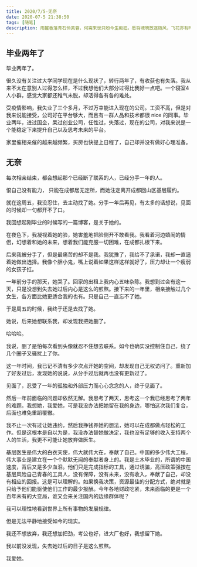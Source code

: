 ```yaml
---
title: 2020/7/5-无奈
date: 2020-07-5 21:38:50
tags: [随笔]
description: 雨摧香落青石怜芙蓉，何需来世只盼今生痴狂。愿将魂魄放逐随风，飞花亦有时相逢。
---
```


## 毕业两年了

毕业两年了。

很久没有关注过大学同学现在是什么现状了，转行两年了，有收获也有失落。我从来不太在意别人过得怎么样，不过我想他们大部分过得比我好一点吧。一个寝室4人小群，感觉大家都还稚气未脱，却活得各有各的难处。

受疫情影响，我失业了三个多月，不过万幸能进入现在的公司。工资不高，但是对我来说能接受，公司好在平台够大，而且有一群人品和技术都很 nice 的同事。毕业两年，进过国企，呆过创业公司，任性过，失落过，现在的公司，对我来说是一个能稳定下来提升自己以及思考未来的平台。

家里催相亲催的越来越频繁，买房也快提上日程了，自己却并没有做好心理准备。

## 无奈

每次相亲结束，都会想起那个已经断了联系的人，已经分手一年的人。

恨自己没有能力， 只能在成都居无定所，而她注定离开成都回山区基层履约。

就在这周五，我没忍住，去主动找了她。分手一年后再见，有太多的话想说，见面的时候却一句都开不了口。

我回想起刚毕业的时候写的一篇博客，是关于她的。

在夜色下，我凝视着她的脸，她害羞地把脸侧开不敢看我。我看着河边嬉闹的情侣，幻想着和她的未来，想着我们能克服一切困难，在成都扎根下来。

后来我被分手了，但是最痛苦的却不是我。我犹豫了，我给不了承诺，我却一直逼着她做出选择。我像个胆小鬼，嘴上说着如果这样这样就好了，压力却让一个瘦弱的女孩子扛。

一年前分手的那天，她哭了。回家的出租上我内心五味杂陈。我想到过会有这一天，只是没想到失去她过后内心是这么的煎熬。接下来的一年里，相亲接触过几个女生，各方面比她更适合我的也有。只是自己一直忘不了她。

于是周五的时候，我终于还是去找了她。

她说，后来她想联系我，却发现我把她删了。

哈哈哈。

我说，删了是怕每次看到头像就忍不住想去联系。如今也确实没控制住自己，绕了几个圈子又骚扰上了你。

这一年时间，我已记不清有多少次点开她的空间，却发现自己无权访问了。重新加了好友过后，发现她的说说，从分手过后就再也没有更新过了。

见面了，忍受了一年的孤独和外部压力而心心念念的人，终于见面了。

然后一年前面临的问题却依然无解。我思考了两天，思考这一个我已经思考了两年的难题。我想她，我爱她，可是我没办法把她留在我的身边，哪怕这次我们复合，后面也难免重蹈覆辙。

我不止一次有过让她违约，然后我挣钱养她的想法，她可以在成都做点轻松的工作。但是这根本是自以为是，我没办法替她做决定，我也没有足够的收入支持两个人的生活，我更不可能让她放弃做医生。

基层医生是伟大的白衣天使，伟大就伟大在，奉献了自己。中国的多少伟大工程，伟大事业是建立在一个个默默无闻的奉献者身上的。我是土木毕业的，所谓的中国速度，背后又是多少血泪。他们只是完成指标的工具，通过诱骗，高压政策强按在基层风险自己青春的工具人，没有保障，没有未来，没有收入，奉献了自己，却没有相应的回报。这是可以理解的。如果换我决策，资源最佳的分配方式，绝对就是只给予他们能驱使他们工作的最少报酬。今年各地财政吃紧，未来面临的更是一个百年未有的大变局，谁又会来关注国内的边缘群体呢？

我可以理性地看到世界上所有事物的发展规律。

但是无法平静地接受如今的现实。

我还不想放弃，我还想加把劲，考公也好，进大厂也好，我想留下她。

我以前没发现，失去她过后的日子是这么煎熬。

我爱她。